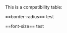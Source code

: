 This is a compatibility table:

==border-radius==
<compatability topic="css" type="property" feature="border-radius">test</compatability>

==font-size==
<compatability topic="css" type="property" feature="font-size">test</compatability>